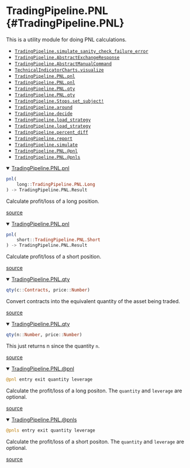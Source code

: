 
# TradingPipeline.PNL {#TradingPipeline.PNL}

This is a utility module for doing PNL calculations.
- [`TradingPipeline.simulate_sanity_check_failure_error`](#TradingPipeline.simulate_sanity_check_failure_error)
- [`TradingPipeline.AbstractExchangeResponse`](#TradingPipeline.AbstractExchangeResponse)
- [`TradingPipeline.AbstractManualCommand`](#TradingPipeline.AbstractManualCommand)
- [`TechnicalIndicatorCharts.visualize`](#TechnicalIndicatorCharts.visualize-Tuple{Tuple{TechnicalIndicatorCharts.Chart,%20ExchangeOperations.AbstractSession}})
- [`TradingPipeline.PNL.pnl`](#TradingPipeline.PNL.pnl-Tuple{TradingPipeline.PNL.Short})
- [`TradingPipeline.PNL.pnl`](#TradingPipeline.PNL.pnl-Tuple{TradingPipeline.PNL.Long})
- [`TradingPipeline.PNL.qty`](#TradingPipeline.PNL.qty-Tuple{Contracts,%20Number})
- [`TradingPipeline.PNL.qty`](#TradingPipeline.PNL.qty-Tuple{Number,%20Number})
- [`TradingPipeline.Stops.set_subject!`](#TradingPipeline.Stops.set_subject!-Tuple{Rocket.AbstractSubject})
- [`TradingPipeline.around`](#TradingPipeline.around-Tuple{Dates.DateTime,%20DataFrames.AbstractDataFrame})
- [`TradingPipeline.decide`](#TradingPipeline.decide-Tuple{TradingPipeline.AbstractStrategy,%20TradingPipeline.MOS.Neutral})
- [`TradingPipeline.load_strategy`](#TradingPipeline.load_strategy-Tuple{Type{TradingPipeline.GoldenCrossStrategy}})
- [`TradingPipeline.load_strategy`](#TradingPipeline.load_strategy-Tuple{Type{TradingPipeline.HMAStrategy}})
- [`TradingPipeline.percent_diff`](#TradingPipeline.percent_diff-Tuple{Any,%20Any})
- [`TradingPipeline.report`](#TradingPipeline.report-Tuple{ExchangeOperations.SimulatorSession})
- [`TradingPipeline.simulate`](#TradingPipeline.simulate-Tuple{Any,%20Type{<:TradingPipeline.AbstractStrategy}})
- [`TradingPipeline.PNL.@pnl`](#TradingPipeline.PNL.@pnl-NTuple{4,%20Any})
- [`TradingPipeline.PNL.@pnls`](#TradingPipeline.PNL.@pnls-NTuple{4,%20Any})

<details class='jldocstring custom-block' open>
<summary><a id='TradingPipeline.PNL.pnl-Tuple{TradingPipeline.PNL.Long}' href='#TradingPipeline.PNL.pnl-Tuple{TradingPipeline.PNL.Long}'><span class="jlbinding">TradingPipeline.PNL.pnl</span></a> <Badge type="info" class="jlObjectType jlMethod" text="Method" /></summary>



```julia
pnl(
    long::TradingPipeline.PNL.Long
) -> TradingPipeline.PNL.Result

```


Calculate profit/loss of a long position.


<Badge type="info" class="source-link" text="source"><a href="https://github.com/g-gundam/TradingPipeline.jl/blob/b6828f6cecf768e389f2de8cfa28f0536dff1616/src/pnl.jl#L56" target="_blank" rel="noreferrer">source</a></Badge>

</details>

<details class='jldocstring custom-block' open>
<summary><a id='TradingPipeline.PNL.pnl-Tuple{TradingPipeline.PNL.Short}' href='#TradingPipeline.PNL.pnl-Tuple{TradingPipeline.PNL.Short}'><span class="jlbinding">TradingPipeline.PNL.pnl</span></a> <Badge type="info" class="jlObjectType jlMethod" text="Method" /></summary>



```julia
pnl(
    short::TradingPipeline.PNL.Short
) -> TradingPipeline.PNL.Result

```


Calculate profit/loss of a short position.


<Badge type="info" class="source-link" text="source"><a href="https://github.com/g-gundam/TradingPipeline.jl/blob/b6828f6cecf768e389f2de8cfa28f0536dff1616/src/pnl.jl#L72" target="_blank" rel="noreferrer">source</a></Badge>

</details>

<details class='jldocstring custom-block' open>
<summary><a id='TradingPipeline.PNL.qty-Tuple{Contracts, Number}' href='#TradingPipeline.PNL.qty-Tuple{Contracts, Number}'><span class="jlbinding">TradingPipeline.PNL.qty</span></a> <Badge type="info" class="jlObjectType jlMethod" text="Method" /></summary>



```julia
qty(c::Contracts, price::Number)
```


Convert contracts into the equivalent quantity of the asset being traded.


<Badge type="info" class="source-link" text="source"><a href="https://github.com/g-gundam/TradingPipeline.jl/blob/b6828f6cecf768e389f2de8cfa28f0536dff1616/src/pnl.jl#L48-L52" target="_blank" rel="noreferrer">source</a></Badge>

</details>

<details class='jldocstring custom-block' open>
<summary><a id='TradingPipeline.PNL.qty-Tuple{Number, Number}' href='#TradingPipeline.PNL.qty-Tuple{Number, Number}'><span class="jlbinding">TradingPipeline.PNL.qty</span></a> <Badge type="info" class="jlObjectType jlMethod" text="Method" /></summary>



```julia
qty(n::Number, price::Number)
```


This just returns n since the quantity `n`.


<Badge type="info" class="source-link" text="source"><a href="https://github.com/g-gundam/TradingPipeline.jl/blob/b6828f6cecf768e389f2de8cfa28f0536dff1616/src/pnl.jl#L40-L44" target="_blank" rel="noreferrer">source</a></Badge>

</details>

<details class='jldocstring custom-block' open>
<summary><a id='TradingPipeline.PNL.@pnl-NTuple{4, Any}' href='#TradingPipeline.PNL.@pnl-NTuple{4, Any}'><span class="jlbinding">TradingPipeline.PNL.@pnl</span></a> <Badge type="info" class="jlObjectType jlMacro" text="Macro" /></summary>



```julia
@pnl entry exit quantity leverage
```


Calculate the profit/loss of a long positon.  The `quantity` and `leverage` are optional.


<Badge type="info" class="source-link" text="source"><a href="https://github.com/g-gundam/TradingPipeline.jl/blob/b6828f6cecf768e389f2de8cfa28f0536dff1616/src/pnl.jl#L105-L109" target="_blank" rel="noreferrer">source</a></Badge>

</details>

<details class='jldocstring custom-block' open>
<summary><a id='TradingPipeline.PNL.@pnls-NTuple{4, Any}' href='#TradingPipeline.PNL.@pnls-NTuple{4, Any}'><span class="jlbinding">TradingPipeline.PNL.@pnls</span></a> <Badge type="info" class="jlObjectType jlMacro" text="Macro" /></summary>



```julia
@pnls entry exit quantity leverage
```


Calculate the profit/loss of a short positon.  The `quantity` and `leverage` are optional.


<Badge type="info" class="source-link" text="source"><a href="https://github.com/g-gundam/TradingPipeline.jl/blob/b6828f6cecf768e389f2de8cfa28f0536dff1616/src/pnl.jl#L136-L140" target="_blank" rel="noreferrer">source</a></Badge>

</details>

